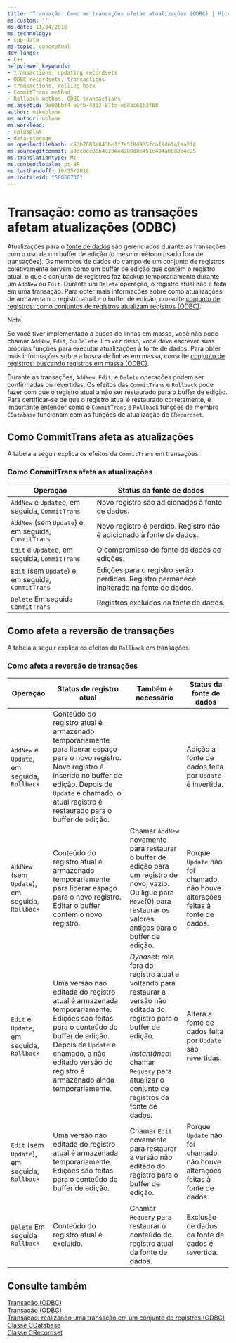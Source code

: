 ```yaml
---
title: 'Transação: Como as transações afetam atualizações (ODBC) | Microsoft Docs'
ms.custom: ''
ms.date: 11/04/2016
ms.technology:
- cpp-data
ms.topic: conceptual
dev_langs:
- C++
helpviewer_keywords:
- transactions, updating recordsets
- ODBC recordsets, transactions
- transactions, rolling back
- CommitTrans method
- Rollback method, ODBC transactions
ms.assetid: 9e00bbf4-e9fb-4332-87fc-ec8ac61b3f68
author: mikeblome
ms.author: mblome
ms.workload:
- cplusplus
- data-storage
ms.openlocfilehash: c83b7683e843be1f7e5f8d935fcaf9d6141aa214
ms.sourcegitcommit: a9dcbcc85b4c28eed280d8e451c494a00d8c4c25
ms.translationtype: MT
ms.contentlocale: pt-BR
ms.lasthandoff: 10/25/2018
ms.locfileid: "50066730"
---
```

# <a name="transaction-how-transactions-affect-updates-odbc"></a>Transação: como as transações afetam atualizações (ODBC)

Atualizações para o [fonte de dados](../../data/odbc/data-source-odbc.md) são gerenciados durante as transações com o uso de um buffer de edição (o mesmo método usado fora de transações). Os membros de dados do campo de um conjunto de registros coletivamente servem como um buffer de edição que contém o registro atual, o que o conjunto de registros faz backup temporariamente durante um `AddNew` ou `Edit`. Durante um `Delete` operação, o registro atual não é feita em uma transação. Para obter mais informações sobre como atualizações de armazenam o registro atual e o buffer de edição, consulte [conjunto de registros: como conjuntos de registros atualizam registros (ODBC)](../../data/odbc/recordset-how-recordsets-update-records-odbc.md).

> [!NOTE]
>  Se você tiver implementado a busca de linhas em massa, você não pode chamar `AddNew`, `Edit`, ou `Delete`. Em vez disso, você deve escrever suas próprias funções para executar atualizações à fonte de dados. Para obter mais informações sobre a busca de linhas em massa, consulte [conjunto de registros: buscando registros em massa (ODBC)](../../data/odbc/recordset-fetching-records-in-bulk-odbc.md).

Durante as transações, `AddNew`, `Edit`, e `Delete` operações podem ser confirmadas ou revertidas. Os efeitos das `CommitTrans` e `Rollback` pode fazer com que o registro atual a não ser restaurado para o buffer de edição. Para certificar-se de que o registro atual é restaurado corretamente, é importante entender como o `CommitTrans` e `Rollback` funções de membro `CDatabase` funcionam com as funções de atualização de `CRecordset`.

##  <a name="_core_how_committrans_affects_updates"></a> Como CommitTrans afeta as atualizações

A tabela a seguir explica os efeitos da `CommitTrans` em transações.

### <a name="how-committrans-affects-updates"></a>Como CommitTrans afeta as atualizações

|Operação|Status da fonte de dados|
|---------------|---------------------------|
|`AddNew` e `Update`e, em seguida, `CommitTrans`|Novo registro são adicionados à fonte de dados.|
|`AddNew` (sem `Update`) e, em seguida, `CommitTrans`|Novo registro é perdido. Registro não é adicionado à fonte de dados.|
|`Edit` e `Update`e, em seguida, `CommitTrans`|O compromisso de fonte de dados de edições.|
|`Edit` (sem `Update`) e, em seguida, `CommitTrans`|Edições para o registro serão perdidas. Registro permanece inalterado na fonte de dados.|
|`Delete` Em seguida `CommitTrans`|Registros excluídos da fonte de dados.|

##  <a name="_core_how_rollback_affects_updates"></a> Como afeta a reversão de transações

A tabela a seguir explica os efeitos da `Rollback` em transações.

### <a name="how-rollback-affects-transactions"></a>Como afeta a reversão de transações

|Operação|Status de registro atual|Também é necessário|Status da fonte de dados|
|---------------|------------------------------|-------------------|---------------------------|
|`AddNew` e `Update`, em seguida, `Rollback`|Conteúdo do registro atual é armazenado temporariamente para liberar espaço para o novo registro. Novo registro é inserido no buffer de edição. Depois de `Update` é chamado, o atual registro é restaurado para o buffer de edição.||Adição a fonte de dados feita por `Update` é invertida.|
|`AddNew` (sem `Update`), em seguida, `Rollback`|Conteúdo do registro atual é armazenado temporariamente para liberar espaço para o novo registro. Editar o buffer contém o novo registro.|Chamar `AddNew` novamente para restaurar o buffer de edição para um registro de novo, vazio. Ou ligue para `Move`(0) para restaurar os valores antigos para o buffer de edição.|Porque `Update` não foi chamado, não houve alterações feitas à fonte de dados.|
|`Edit` e `Update`, em seguida, `Rollback`|Uma versão não editada do registro atual é armazenada temporariamente. Edições são feitas para o conteúdo do buffer de edição. Depois de `Update` é chamado, a não editado versão do registro é armazenado ainda temporariamente.|*Dynaset*: role fora do registro atual e voltando para restaurar a versão não editada do registro para o buffer de edição.<br /><br /> *Instantâneo*: chamar `Requery` para atualizar o conjunto de registros da fonte de dados.|Altera a fonte de dados feita por `Update` são revertidas.|
|`Edit` (sem `Update`), em seguida, `Rollback`|Uma versão não editada do registro atual é armazenada temporariamente. Edições são feitas para o conteúdo do buffer de edição.|Chamar `Edit` novamente para restaurar a versão não editado do registro para o buffer de edição.|Porque `Update` não foi chamado, não houve alterações feitas à fonte de dados.|
|`Delete` Em seguida `Rollback`|Conteúdo do registro atual é excluído.|Chamar `Requery` para restaurar o conteúdo do registro atual da fonte de dados.|Exclusão de dados da fonte de dados é revertida.|

## <a name="see-also"></a>Consulte também

[Transação (ODBC)](../../data/odbc/transaction-odbc.md)<br/>
[Transação (ODBC)](../../data/odbc/transaction-odbc.md)<br/>
[Transação: realizando uma transação em um conjunto de registros (ODBC)](../../data/odbc/transaction-performing-a-transaction-in-a-recordset-odbc.md)<br/>
[Classe CDatabase](../../mfc/reference/cdatabase-class.md)<br/>
[Classe CRecordset](../../mfc/reference/crecordset-class.md)